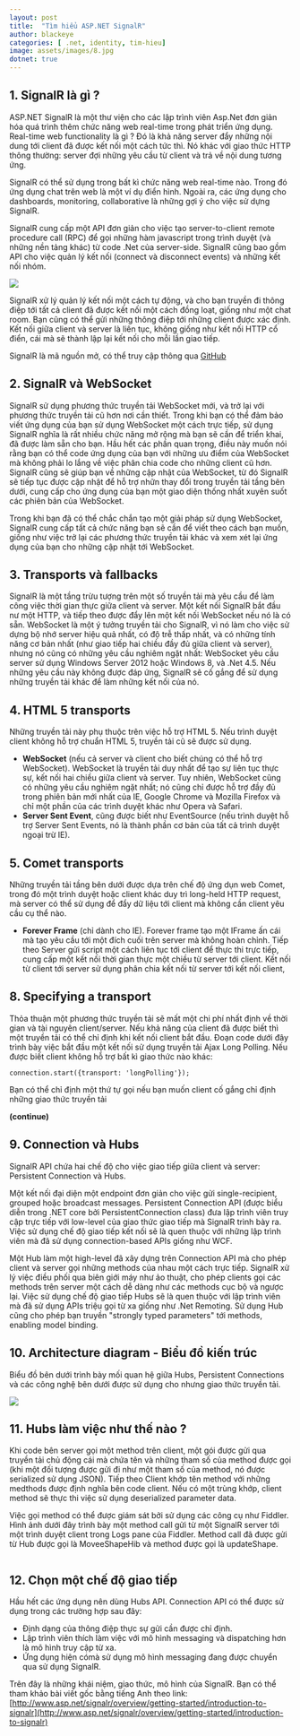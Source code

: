 ```yaml
---
layout: post
title:  "Tìm hiểu ASP.NET SignalR"
author: blackeye
categories: [ .net, identity, tim-hieu]
image: assets/images/8.jpg
dotnet: true
---
```


## 1. SignalR là gì ?
ASP.NET SignalR là một thư viện cho các lập trình viên Asp.Net đơn giản hóa quá trình thêm chức năng web real-time trong phát triển ứng dụng. Real-time web functionality là gì ? Đó là khả năng server đẩy những nội dung tới client đã được kết nối một cách tức thì. Nó khác với giao thức HTTP thông thường: server đợi những yêu cầu từ client và trả về nội dung tương ứng.

SignalR có thể sử dụng trong bất kì chức năng web real-time nào. Trong đó ứng dụng chat trên web là một ví dụ điển hình. Ngoài ra, các ứng dụng cho dashboards, monitoring, collaborative là những gợi ý cho việc sử dựng SignalR.

SignalR cung cấp một API đơn giản cho việc tạo server-to-client remote procedure call (RPC) để gọi những hàm javascript trong trình duyệt (và những nền tảng khác) từ code .Net của server-side. SignalR cũng bao gồm API cho việc quản lý kết nối (connect và disconnect events) và những kết nối nhóm.

![]({{site.baseurl}}/assets/images/dotnetcore/signalr.png)

SignalR xử lý quản lý kết nối một cách tự động, và cho bạn truyền đi thông điệp tới tất cả client đã được kết nối một cách đồng loạt, giống như một chat room. Bạn cũng có thể gửi những thông điệp tới những client được xác định. Kết nối giữa client và server là liên tục, không giống như kết nối HTTP cổ điển, cái mà sẽ thành lập lại kết nối cho mỗi lần giao tiếp.

SignalR là mã nguồn mở, có thể truy cập thông qua [GitHub](https://github.com/signalr)

## 2. SignalR và WebSocket
SignalR sử dụng phương thức truyền tải WebSocket mới, và trở lại với phương thức truyền tải cũ hơn nơi cần thiết. Trong khi bạn có thể đảm bảo viết ứng dụng của bạn sử dụng WebSocket một cách trực tiếp, sử dụng SignalR nghĩa là rất nhiều chức năng mở rộng mà bạn sẽ cần để triển khai, đã được làm sẵn cho bạn. Hầu hết các phần quan trọng, điều này muốn nói rằng bạn có thể code ứng dụng của bạn với những ưu điểm của WebSocket mà không phải lo lắng về việc phân chia code cho những client cũ hơn. SignalR cũng sẽ giúp bạn về những cập nhật của WebSocket, từ đó SignalR sẽ tiếp tục được cập nhật để hỗ trợ nhữn thay đổi trong truyền tải tầng bên dưới, cung cấp cho ứng dụng của bạn một giao diện thống nhất xuyên suốt các phiên bản của WebSocket.

Trong khi bạn đã có thể chắc chắn tạo một giải pháp sử dụng WebSocket, SignalR cung cấp tất cả chức năng bạn sẽ cần để viết theo cách bạn muốn, giống như việc trở lại các phương thức truyền tải khác và xem xét lại ứng dụng của bạn cho những cập nhật tới WebSocket.

## 3. Transports và fallbacks
SignalR là một tầng trừu tượng trên một số truyền tải mà yêu cầu để làm công việc thời gian thực giữa client và server. Một kết nối SignalR bắt đầu nư một HTTP, và tiếp theo được đẩy lên một kết nối WebSocket nếu nó là có sẵn. WebSocket là một ý tưởng truyền tải cho SignalR, vì nó làm cho việc sử dựng bộ nhớ server hiệu quả nhất, có độ trễ thấp nhất, và có những tính năng cơ bản nhất (như giao tiếp hai chiều đầy đủ giữa client và server), nhưng nó cũng có những yêu cầu nghiêm ngặt nhất: WebSocket yêu cầu server sử dụng Windows Server 2012 hoặc Windows 8, và .Net 4.5. Nếu những yêu cầu này không được đáp ứng, SignalR sẽ cố gắng để sử dụng những truyền tải khác để làm những kết nối của nó.

## 4. HTML 5 transports
Những truyền tải này phụ thuộc trên việc hỗ trợ HTML 5. Nếu trình duyệt client không hỗ trợ chuẩn HTML 5, truyền tải cũ sẽ được sử dụng.
* **WebSocket** (nếu cả server và client cho biết chúng có thể hỗ trợ WebSocket). WebSocket là truyền tải duy nhất để tạo sự liên tục thực sự, kết nối hai chiều giữa client và server. Tuy nhiên, WebSocket cũng có những yêu cầu nghiêm ngặt nhất; nó cũng chỉ được hỗ trợ đầy đủ trong phiên bản mới nhất của IE, Google Chrome và Mozilla Firefox và chỉ một phần của các trình duyệt khác như Opera và Safari.
* **Server Sent Event**, cũng được biết như EventSource (nếu trình duyệt hỗ trợ Server Sent Events, nó là thành phần cơ bản của tất cả trình duyệt ngoại trừ IE).
## 5. Comet transports
Những truyền tải tầng bên dưới được dựa trên chế độ ứng dụn web Comet, trong đó một trình duyệt hoặc client khác duy trì long-held HTTP request, mà server có thể sử dụng để đẩy dữ liệu tới client mà không cần client yêu cầu cụ thể nào.
* **Forever Frame** (chỉ dành cho IE). Forever frame tạo một IFrame ấn cái mà tạo yêu cầu tới một đích cuối trên server mà không hoàn chỉnh. Tiếp theo Server gửi script một cách liên tục tới client để thực thi trực tiếp, cung cấp một kết nối thời gian thực một chiều từ server tới client. Kết nối từ client tới server sử dụng phân chia kết nối từ server tới kết nối client, 

## 8. Specifying a transport
Thỏa thuận một phương thức truyền tải sẽ mất một chi phí nhất định về thời gian và tài nguyên client/server. Nếu khả năng của client đã được biết thì một truyền tải có thể chỉ định khi kết nối client bắt đầu. Đoạn code dưới đây trình bày việc bắt đầu một kết nối sử dụng truyền tải Ajax Long Polling. Nếu được biết client không hỗ trợ bất kì giao thức nào khác:

    connection.start({transport: 'longPolling'});

Bạn có thể chỉ định một thứ tự gọi nếu bạn muốn client cố gắng chỉ định những giao thức truyền tải

**(continue)**

## 9. Connection và Hubs
SignalR API chứa hai chế độ cho việc giao tiếp giữa client và server: Persistent Connection và Hubs.

Một kết nối đại diện một endpoint đơn giản cho việc gửi single-recipient, grouped hoặc broadcast messages. Persistent Connection API (được biểu diễn trong .NET core bởi PersistentConnection class) đưa lập trình viên truy cập trực tiếp với low-level của giao thức giao tiếp mà SignalR trình bày ra. Việc sử dụng chế độ giao tiếp kết nối sẽ là quen thuộc với những lập trình viên mà đã sử dụng connection-based APIs giống như WCF.

Một Hub làm một high-level đã xây dựng trên Connection API mà cho phép client và server gọi những methods của nhau một cách trực tiếp. SignalR xử lý việc điều phối qua biên giới máy như ảo thuật, cho phép clients gọi các methods trên server một cách dễ dàng như các methods cục bộ và ngược lại. Việc sử dụng chế độ giao tiếp Hubs sẽ là quen thuộc với lập trình viên mà đã sử dụng APIs triệu gọi từ xa giống như .Net Remoting. Sử dụng Hub cũng cho phép bạn truyền "strongly typed parameters" tới methods, enabling model binding.

## 10. Architecture diagram - Biểu đồ kiến trúc
Biểu đồ bên dưới trình bày mối quan hệ giữa Hubs, Persistent Connections và các công nghệ bên dưới được sử dụng cho nhưng giao thức truyền tải.

![]({{site.baseurl}}/assets/images/dotnetcore/signalr-.png)

## 11. Hubs làm việc như thế nào ?
Khi code bên server gọi một method trên client, một gói được gửi qua truyền tải chủ động cái mà chứa tên và những tham số của method được gọi (khi một đối tượng được gửi đi như một tham số của method, nó được serialized sử dụng JSON). Tiếp theo Client khớp tên method với những medthods được định nghĩa bên code client. Nếu có một trùng khớp, client method sẽ thực thi việc sử dụng deserialized parameter data.

Việc gọi method có thể được giám sát bởi sử dụng các công cụ như Fiddler. Hình ảnh dưới đây trình bày một method call gửi từ một SignalR server tới một trình duyệt client trong Logs pane của Fiddler. Method call đã được gửi từ Hub được gọi là MoveeShapeHib và method được gọi là updateShape.

![]()

## 12. Chọn một chế độ giao tiếp
Hầu hết các ứng dụng nên dùng Hubs API. Connection API có thể được sử dụng trong các trường hợp sau đây:
* Định dạng của thông điệp thực sự gửi cần được chỉ định.
* Lập trình viên thích làm việc với mô hình messaging và dispatching hơn là mô hình truy cập từ xa.
* Ứng dụng hiện cómà sử dụng mô hình messaging đang được chuyển qua sử dụng SignalR.

Trên đây là những khái niệm, giao thức, mô hình của SignalR. Bạn có thể tham khảo bài viết gốc bằng tiếng Anh theo link: [http://www.asp.net/signalr/overview/getting-started/introduction-to-signalr](http://www.asp.net/signalr/overview/getting-started/introduction-to-signalr)